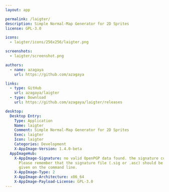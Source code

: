 ```yaml
---
layout: app

permalink: /laigter/
description: Simple Normal-Map Generator for 2D Sprites
license: GPL-3.0

icons:
  - laigter/icons/256x256/laigter.png

screenshots:
  - laigter/screenshot.png

authors:
  - name: azagaya
    url: https://github.com/azagaya

links:
  - type: GitHub
    url: azagaya/laigter
  - type: Download
    url: https://github.com/azagaya/laigter/releases

desktop:
  Desktop Entry:
    Type: Application
    Name: laigter
    Comment: Simple Normal-Map Generator for 2D Sprites
    Exec: laigter
    Icon: laigter
    Categories: Development
    X-AppImage-Version: 1.4.0-beta
  AppImageHub:
    X-AppImage-Signature: no valid OpenPGP data found. the signature could not be verified.
      Please remember that the signature file (.sig or .asc) should be the first file
      given on the command line.
    X-AppImage-Type: 2
    X-AppImage-Architecture: x86_64
    X-AppImage-Payload-License: GPL-3.0
---
```

